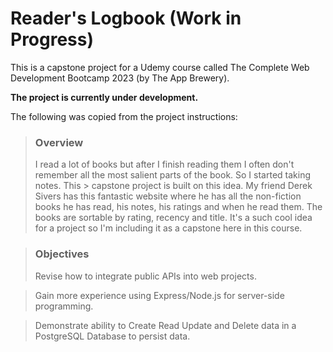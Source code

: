 # Reader's Logbook (Work in Progress)
This is a capstone project for a Udemy course called The Complete Web Development Bootcamp 2023 (by The App Brewery).

**The project is currently under development.**

The following was copied from the project instructions: 

> ### Overview
> I read a lot of books but after I finish reading them I often don't remember all the most salient parts of the book. So I started taking notes. This > capstone project is built on this idea. My friend Derek Sivers has this fantastic website where he has all the non-fiction books he has read, his notes, his ratings and when he read them. The books are sortable by rating, recency and title. It's a such cool idea for a project so I'm including it as a capstone here in this course.

> ### Objectives
> Revise how to integrate public APIs into web projects.

> Gain more experience using Express/Node.js for server-side programming.

> Demonstrate ability to Create Read Update and Delete data in a PostgreSQL Database to persist data.